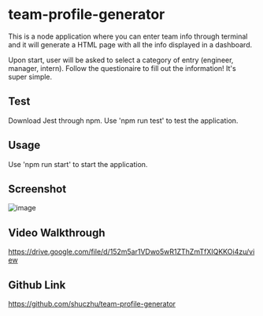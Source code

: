 # team-profile-generator

This is a node application where you can enter team info through terminal and it will generate a HTML page with all the info displayed in a dashboard. 

Upon start, user will be asked to select a category of entry (engineer, manager, intern). Follow the questionaire to fill out the information! It's super simple. 

## Test
Download Jest through npm. Use 'npm run test' to test the application. 

## Usage
Use 'npm run start' to start the application. 

## Screenshot
![image](https://user-images.githubusercontent.com/108253013/190497621-16c44a28-339f-44d6-b771-d0261afb3ba6.png)


## Video Walkthrough
https://drive.google.com/file/d/152m5ar1VDwo5wR1ZThZmTfXIQKKOi4zu/view


## Github Link
https://github.com/shuczhu/team-profile-generator